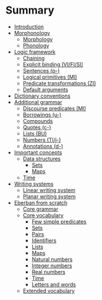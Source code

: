 # Summary

- [Introduction](introduction.md)
- [Morphonology]()
  - [Morphology](morphonology/morphology.md)
  - [Phonology](morphonology/phonology.md)
- [Logic framework](logic/intro.md)
  - [Chaining](logic/chaining.md)
  - [Explicit binding (VI/FI/SI)](logic/explicit_binding.md)
  - [Sentences (p-)](logic/sentences.md)
  - [Logical primitives (MI)](logic/primitives.md)
  - [Predicate transformations (ZI)](logic/transformations.md)
  - [Default arguments](logic/default.md)
- [Dictionary conventions](dictionary_conventions.md)
- [Additional grammar]()
  - [Discourse predicates (MI)](grammar/discourse.md)
  - [Borrowings (u-)](grammar/borrowings.md)
  - [Compounds](grammar/compounds.md)
  - [Quotes (c-)](grammar/quotes.md)
  - [Lists (BU)](grammar/lists.md)
  - [Numbers (TI/j-)](grammar/numbers.md)
  - [Annotations (d-)](grammar/annotations.md)
- [Important concepts]()
  - [Data structures]()
    - [Sets]()
    - [Maps]()
  - [Time](concepts/time.md)
- [Writing systems](writing/intro.md)
  - [Linear writing system](writing/linear.md)
  - [Planar writing system]()
- [Eberban from scratch](from_scratch/intro.md)
  - [Core grammar](from_scratch/step1.md)
  - [Core vocabulary]()
    - [Few simple predicates](from_scratch/step2/simple.md)
    - [Sets](from_scratch/step2/sets.md)
    - [Pairs](from_scratch/step2/pairs.md)
    - [Identifiers](from_scratch/step2/idents.md)
    - [Lists](from_scratch/step2/lists.md)
    - [Maps](from_scratch/step2/maps.md)
    - [Natural numbers]()
    - [Integer numbers]()
    - [Real numbers]()
    - [Time](from_scratch/step2/time.md)
    - [Letters and words]()
  - [Extended vocabulary]()